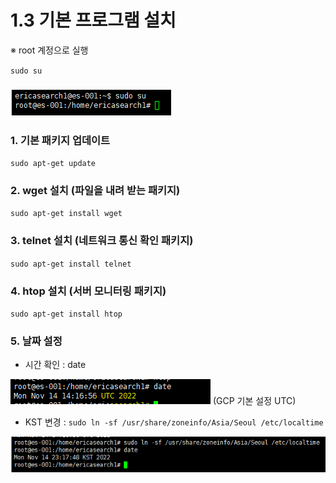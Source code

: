 # 1.3 기본 프로그램 설치

※ root 계정으로 실행

`sudo su`

### ![](<../.gitbook/assets/image (19).png>)

### 1. 기본  패키지 업데이트

`sudo apt-get update`

### 2. wget 설치 (파일을 내려 받는 패키지)

`sudo apt-get install wget`

### 3. telnet 설치 (네트워크 통신 확인 패키지)

`sudo apt-get install telnet`

### 4. htop 설치 (서버 모니터링 패키지)

`sudo apt-get install htop`

### 5. 날짜 설정

* 시간 확인 : date

![](<../.gitbook/assets/image (4).png>) (GCP 기본 설정 UTC)

* KST 변경 : `sudo ln -sf /usr/share/zoneinfo/Asia/Seoul /etc/localtime`

![](<../.gitbook/assets/image (7).png>)
